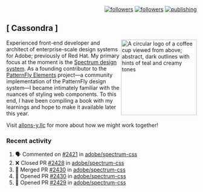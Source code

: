 <p align="right"><a rel="me" href="https://front-end.social/@castastrophe">
    <img alt="followers" title="Follow me on Mastodon" src="https://img.shields.io/mastodon/follow/109297102751309835?domain=https%3A%2F%2Ffront-end.social&label=Follow&logo=mastodon&logoColor=white&style=for-the-badge&labelColor=008080&color=006969"/></a>
  <a href="https://codepen.io/castastrophe/">
    <img alt="followers" title="Follow me on CodePen" src="https://img.shields.io/badge/16-1?color=640464&labelColor=7c007c&style=for-the-badge&logo=codepen&label=Follow"/></a>
<a href="https://castastrophe.medium.com/">
    <img alt="publishing" title="View articles on Medium" src="https://img.shields.io/badge/107-1?color=666&labelColor=444&label=subscribe&logo=medium&logoColor=white&style=for-the-badge"/></a>
</p>

## [&nbsp;Cassondra&nbsp;]

<img align="right" src="https://github-production-user-asset-6210df.s3.amazonaws.com/1840295/253016758-ba468774-1cd3-42c2-8f43-947b5eeb5edf.png" height="200" alt="A circular logo of a coffee cup viewed from above; abstract, dark outlines with hints of teal and creamy tones">

Experienced front-end developer and architect of enterprise-scale design systems for Adobe; previously of Red Hat. My primary focus at the moment is the [Spectrum design system](https://github.com/adobe/spectrum-css). As a founding contributor to the [PatternFly&nbsp;Elements](https://github.com/patternfly/patternfly-elements) project&mdash;a community implementation of the PatternFly design system&mdash;I became intimately familiar with the nuances of styling web components. To this end, I have been compiling a book with my learnings and hope to make it available later this year.

Visit [allons-y.llc](http://allons-y.llc/) for more about how we might work together!

### Recent activity

<!--START_SECTION:activity-->
1. 🗣 Commented on [#2421](https://github.com/adobe/spectrum-css/pull/2421#issuecomment-1894274015) in [adobe/spectrum-css](https://github.com/adobe/spectrum-css)
2. ❌ Closed PR [#2428](https://github.com/adobe/spectrum-css/pull/2428) in [adobe/spectrum-css](https://github.com/adobe/spectrum-css)
3. 🎉 Merged PR [#2430](https://github.com/adobe/spectrum-css/pull/2430) in [adobe/spectrum-css](https://github.com/adobe/spectrum-css)
4. 💪 Opened PR [#2430](https://github.com/adobe/spectrum-css/pull/2430) in [adobe/spectrum-css](https://github.com/adobe/spectrum-css)
5. 💪 Opened PR [#2429](https://github.com/adobe/spectrum-css/pull/2429) in [adobe/spectrum-css](https://github.com/adobe/spectrum-css)
<!--END_SECTION:activity-->
